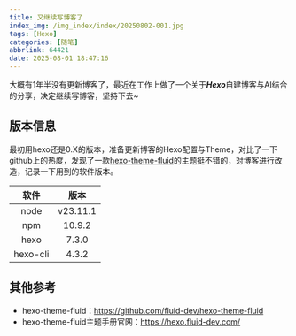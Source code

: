 ```yaml
---
title: 又继续写博客了
index_img: /img_index/index/20250802-001.jpg
tags: [Hexo]
categories: [随笔]
abbrlink: 64421
date: 2025-08-01 18:47:16
---
```


大概有1年半没有更新博客了，最近在工作上做了一个关于***Hexo***自建博客与AI结合的分享，决定继续写博客，坚持下去~

<!-- more -->

## 版本信息

最初用hexo还是0.X的版本，准备更新博客的Hexo配置与Theme，对比了一下github上的热度，发现了一款[hexo-theme-fluid](https://github.com/fluid-dev/hexo-theme-fluid)的主题挺不错的，对博客进行改造，记录一下用到的软件版本。

|   软件   | 版本     |    
| :----: | :----: | 
|  node    |  v23.11.1    |      
|   npm   |  10.9.2    |      
|   hexo   |    7.3.0   |     
|   hexo-cli   |    4.3.2   |     

## 其他参考

- hexo-theme-fluid：https://github.com/fluid-dev/hexo-theme-fluid
- hexo-theme-fluid主题手册官网：https://hexo.fluid-dev.com/
